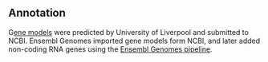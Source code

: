 Annotation
----------

G[ene
models](ftp://ftp.ncbi.nlm.nih.gov/genomes/all/GCA/003/675/905/GCA_003675905.1_ASM367590v1/GCA_003675905.1_ASM367590v1_genomic.gff.gz)
were predicted by University of Liverpool and submitted to NCBI. Ensembl
Genomes imported gene models form NCBI, and later added non-coding RNA
genes using the [Ensembl Genomes
pipeline](https://metazoa.ensembl.org/info/genome/annotation/ncrna.html).
